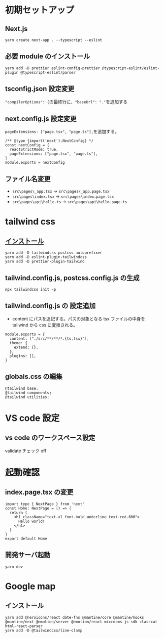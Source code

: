 # 初期セットアップ

## Next.js

```
yarn create next-app . --typescript --eslint
```

## 必要 module のインストール

```
yarn add -D prettier eslint-config-prettier @typescript-eslint/eslint-plugin @typescript-eslint/parser
```

## tsconfig.json 設定変更

`"compilerOptions": {`の最終行に、`"baseUrl": "."`を追加する

## next.config.js 設定変更

`pageExtensions: ["page.tsx", "page.ts"],`を追加する。

```
/** @type {import('next').NextConfig} */
const nextConfig = {
  reactStrictMode: true,
  pageExtensions: ["page.tsx", "page.ts"],
}
module.exports = nextConfig
```

## ファイル名変更

- `src\pages\_app.tsx` -> `src\pages\_app.page.tsx`
- `src\pages\index.tsx` -> `src\pages\index.page.tsx`
- `src\pages\api\hello.ts` -> `src\pages\api\hello.page.ts`

# tailwind css

## [インストール](https://tailwindcss.com/docs/guides/nextjs)

```
yarn add -D tailwindcss postcss autoprefixer
yarn add -D eslint-plugin-tailwindcss
yarn add -D prettier-plugin-tailwind
```

## tailwind.config.js, postcss.config.js の生成

```
npx tailwindcss init -p
```

## tailwind.config.js の 設定追加

- content にパスを追記する。パスの対象となる tsx ファイルの中身を tailwind から css に変換される。

```
module.exports = {
  content: ["./src/**/**/*.{ts,tsx}"],
  theme: {
    extend: {},
  },
  plugins: [],
}
```

## globals.css の編集

```
@tailwind base;
@tailwind components;
@tailwind utilities;
```

# VS code 設定

## vs code のワークスペース設定

validate チェック off

# 起動確認

## index.page.tsx の変更

```
import type { NextPage } from 'next'
const Home: NextPage = () => {
  return (
    <h1 className="text-xl font-bold underline text-red-600">
      Hello world!
    </h1>
  )
}
export default Home
```

## 開発サーバ起動

```
yarn dev
```

# Google map

## インストール

```
yarn add @heroicons/react date-fns @mantine/core @mantine/hooks @mantine/next @emotion/server @emotion/react microcms-js-sdk classcat html-react-parser
yarn add -D @tailwindcss/line-clamp
```
